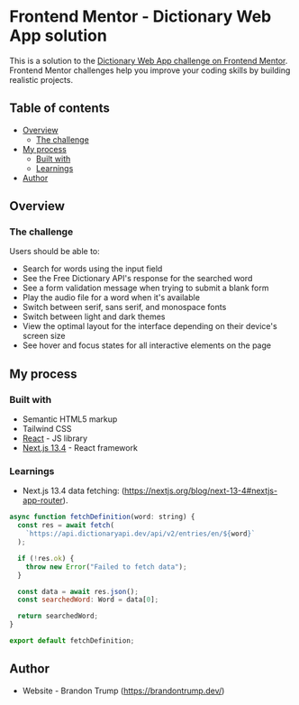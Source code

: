 # Frontend Mentor - Dictionary Web App solution

This is a solution to the [Dictionary Web App challenge on Frontend Mentor](https://www.frontendmentor.io/challenges/dictionary-web-app-h5wwnyuKFL). Frontend Mentor challenges help you improve your coding skills by building realistic projects.

## Table of contents

- [Overview](#overview)
  - [The challenge](#the-challenge)
- [My process](#my-process)
  - [Built with](#built-with)
  - [Learnings](#learnings)
- [Author](#author)

## Overview

### The challenge

Users should be able to:

- Search for words using the input field
- See the Free Dictionary API's response for the searched word
- See a form validation message when trying to submit a blank form
- Play the audio file for a word when it's available
- Switch between serif, sans serif, and monospace fonts
- Switch between light and dark themes
- View the optimal layout for the interface depending on their device's screen size
- See hover and focus states for all interactive elements on the page

## My process

### Built with

- Semantic HTML5 markup
- Tailwind CSS
- [React](https://reactjs.org/) - JS library
- [Next.js 13.4](https://nextjs.org/docs/getting-started) - React framework

### Learnings

- Next.js 13.4 data fetching: (https://nextjs.org/blog/next-13-4#nextjs-app-router).

```js
async function fetchDefinition(word: string) {
  const res = await fetch(
    `https://api.dictionaryapi.dev/api/v2/entries/en/${word}`
  );

  if (!res.ok) {
    throw new Error("Failed to fetch data");
  }

  const data = await res.json();
  const searchedWord: Word = data[0];

  return searchedWord;
}

export default fetchDefinition;
```

## Author

- Website - Brandon Trump (https://brandontrump.dev/)
